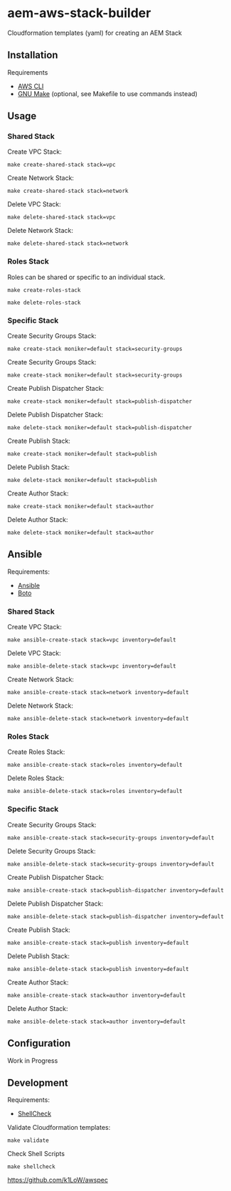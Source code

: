 # aem-aws-stack-builder
Cloudformation templates (yaml) for creating an AEM Stack

## Installation

Requirements
* [AWS CLI](http://docs.aws.amazon.com/cli/latest/userguide/installing.html)
* [GNU Make](https://www.gnu.org/software/make/) (optional, see Makefile to use commands instead)




## Usage

### Shared Stack

Create VPC Stack:
```
make create-shared-stack stack=vpc
```


Create Network Stack:
```
make create-shared-stack stack=network
```


Delete VPC Stack:

```
make delete-shared-stack stack=vpc
```


Delete Network Stack:
```
make delete-shared-stack stack=network
```

### Roles Stack

Roles can be shared or specific to an individual stack.

```
make create-roles-stack
```


```
make delete-roles-stack
```

### Specific Stack


Create Security Groups Stack:
```
make create-stack moniker=default stack=security-groups
```


Create Security Groups Stack:
```
make create-stack moniker=default stack=security-groups
```



Create Publish Dispatcher Stack:
```
make create-stack moniker=default stack=publish-dispatcher
```

Delete Publish Dispatcher Stack:
```
make delete-stack moniker=default stack=publish-dispatcher
```


Create Publish Stack:
```
make create-stack moniker=default stack=publish
```

Delete Publish Stack:
```
make delete-stack moniker=default stack=publish
```


Create Author Stack:
```
make create-stack moniker=default stack=author
```

Delete Author Stack:
```
make delete-stack moniker=default stack=author
```





## Ansible

Requirements:

* [Ansible](http://docs.ansible.com/ansible/intro_installation.html)
* [Boto](https://github.com/boto/boto)


### Shared Stack

Create VPC Stack:
```
make ansible-create-stack stack=vpc inventory=default
```

Delete VPC Stack:
```
make ansible-delete-stack stack=vpc inventory=default
```

Create Network Stack:
```
make ansible-create-stack stack=network inventory=default
```

Delete Network Stack:
```
make ansible-delete-stack stack=network inventory=default
```


### Roles Stack

Create Roles Stack:
```
make ansible-create-stack stack=roles inventory=default
```

Delete Roles Stack:
```
make ansible-delete-stack stack=roles inventory=default
```



### Specific Stack

Create Security Groups Stack:
```
make ansible-create-stack stack=security-groups inventory=default
```

Delete Security Groups Stack:
```
make ansible-delete-stack stack=security-groups inventory=default
```

Create Publish Dispatcher Stack:
```
make ansible-create-stack stack=publish-dispatcher inventory=default
```

Delete Publish Dispatcher Stack:
```
make ansible-delete-stack stack=publish-dispatcher inventory=default
```

Create Publish Stack:
```
make ansible-create-stack stack=publish inventory=default
```

Delete Publish Stack:
```
make ansible-delete-stack stack=publish inventory=default
```

Create Author Stack:
```
make ansible-create-stack stack=author inventory=default
```

Delete Author Stack:
```
make ansible-delete-stack stack=author inventory=default
```


## Configuration

Work in Progress


## Development

Requirements:
* [ShellCheck](https://github.com/koalaman/shellcheck)

Validate Cloudformation templates:
```
make validate
```

Check Shell Scripts
```
make shellcheck
```


https://github.com/k1LoW/awspec


